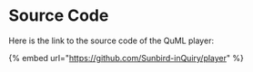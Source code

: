 # Source Code

Here is the link to the source code of the QuML player:

{% embed url="https://github.com/Sunbird-inQuiry/player" %}
